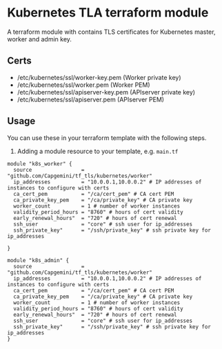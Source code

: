 Kubernetes TLA terraform module
=======================

A terraform module with contains TLS certificates for Kubernetes master, worker
and admin key.

Certs
-----
- /etc/kubernetes/ssl/worker-key.pem (Worker private key)
- /etc/kubernetes/ssl/worker.pem (Worker PEM)
- /etc/kubernetes/ssl/apiserver-key.pem (APIserver private key)
- /etc/kubernetes/ssl/apiserver.pem (APIserver PEM)

Usage
-----

You can use these in your terraform template with the following steps.

1. Adding a module resource to your template, e.g. `main.tf`

```
module "k8s_worker" {
  source                = "github.com/Capgemini/tf_tls/kubernetes/worker"
  ip_addresses          = "10.0.0.1,10.0.0.2" # IP addresses of instances to configure with certs
  ca_cert_pem           = "/ca/cert_pem" # CA cert PEM
  ca_private_key_pem    = "/ca/private_key" # CA private key
  worker_count          = 1 # number of worker instances
  validity_period_hours = "8760" # hours of cert validity
  early_renewal_hours"  = "720" # hours of cert renewal
  ssh_user              = "core" # ssh user for ip_addresses
  ssh_private_key"      = "/ssh/private_key" # ssh private key for ip_addresses

}

module "k8s_admin" {
  source                = "github.com/Capgemini/tf_tls/kubernetes/worker"
  ip_addresses          = "10.0.0.1,10.0.0.2" # IP addresses of instances to configure with certs
  ca_cert_pem           = "/ca/cert_pem" # CA cert PEM
  ca_private_key_pem    = "/ca/private_key" # CA private key
  worker_count          = 1 # number of worker instances
  validity_period_hours = "8760" # hours of cert validity
  early_renewal_hours"  = "720" # hours of cert renewal
  ssh_user              = "core" # ssh user for ip_addresses
  ssh_private_key"      = "/ssh/private_key" # ssh private key for ip_addresses
}

```
